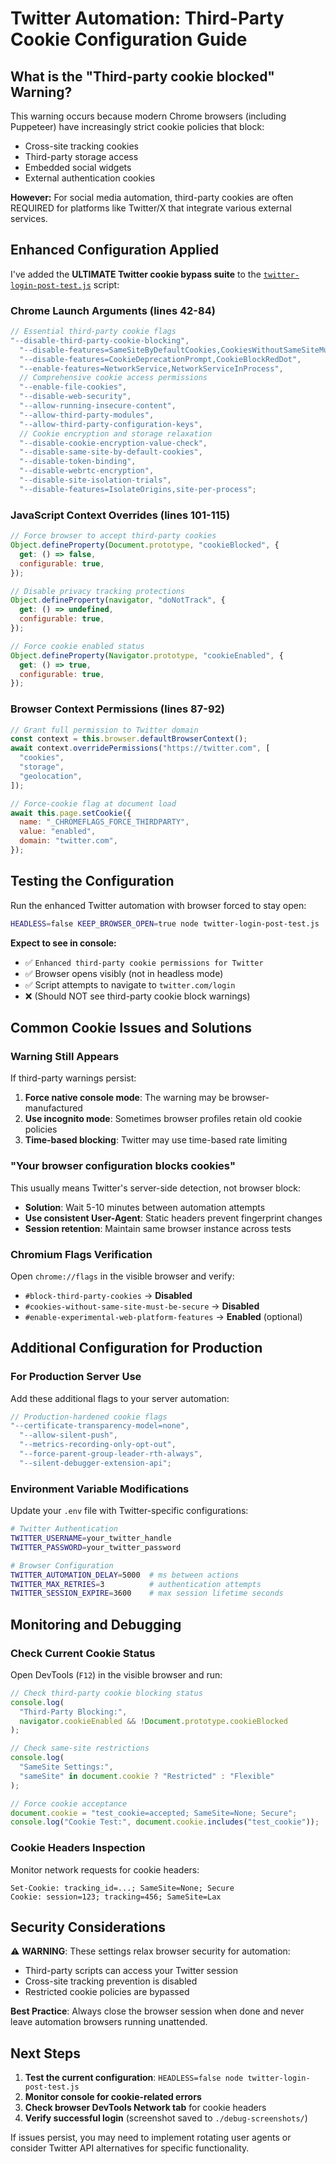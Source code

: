 # Twitter Automation: Third-Party Cookie Configuration Guide

## What is the "Third-party cookie blocked" Warning?

This warning occurs because modern Chrome browsers (including Puppeteer) have increasingly strict cookie policies that block:

- Cross-site tracking cookies
- Third-party storage access
- Embedded social widgets
- External authentication cookies

**However:** For social media automation, third-party cookies are often REQUIRED for platforms like Twitter/X that integrate various external services.

## Enhanced Configuration Applied

I've added the **ULTIMATE Twitter cookie bypass suite** to the [`twitter-login-post-test.js`](twitter-login-post-test.js:42) script:

### Chrome Launch Arguments (lines 42-84)

```javascript
// Essential third-party cookie flags
"--disable-third-party-cookie-blocking",
  "--disable-features=SameSiteByDefaultCookies,CookiesWithoutSameSiteMustBeSecure",
  "--disable-features=CookieDeprecationPrompt,CookieBlockRedDot",
  "--enable-features=NetworkService,NetworkServiceInProcess",
  // Comprehensive cookie access permissions
  "--enable-file-cookies",
  "--disable-web-security",
  "--allow-running-insecure-content",
  "--allow-third-party-modules",
  "--allow-third-party-configuration-keys",
  // Cookie encryption and storage relaxation
  "--disable-cookie-encryption-value-check",
  "--disable-same-site-by-default-cookies",
  "--disable-token-binding",
  "--disable-webrtc-encryption",
  "--disable-site-isolation-trials",
  "--disable-features=IsolateOrigins,site-per-process";
```

### JavaScript Context Overrides (lines 101-115)

```javascript
// Force browser to accept third-party cookies
Object.defineProperty(Document.prototype, "cookieBlocked", {
  get: () => false,
  configurable: true,
});

// Disable privacy tracking protections
Object.defineProperty(navigator, "doNotTrack", {
  get: () => undefined,
  configurable: true,
});

// Force cookie enabled status
Object.defineProperty(Navigator.prototype, "cookieEnabled", {
  get: () => true,
  configurable: true,
});
```

### Browser Context Permissions (lines 87-92)

```javascript
// Grant full permission to Twitter domain
const context = this.browser.defaultBrowserContext();
await context.overridePermissions("https://twitter.com", [
  "cookies",
  "storage",
  "geolocation",
]);

// Force-cookie flag at document load
await this.page.setCookie({
  name: "_CHROMEFLAGS_FORCE_THIRDPARTY",
  value: "enabled",
  domain: "twitter.com",
});
```

## Testing the Configuration

Run the enhanced Twitter automation with browser forced to stay open:

```bash
HEADLESS=false KEEP_BROWSER_OPEN=true node twitter-login-post-test.js
```

**Expect to see in console:**

- ✅ `Enhanced third-party cookie permissions for Twitter`
- ✅ Browser opens visibly (not in headless mode)
- ✅ Script attempts to navigate to `twitter.com/login`
- ❌ (Should NOT see third-party cookie block warnings)

## Common Cookie Issues and Solutions

### Warning Still Appears

If third-party warnings persist:

1. **Force native console mode**: The warning may be browser-manufactured
2. **Use incognito mode**: Sometimes browser profiles retain old cookie policies
3. **Time-based blocking**: Twitter may use time-based rate limiting

### "Your browser configuration blocks cookies"

This usually means Twitter's server-side detection, not browser block:

- **Solution**: Wait 5-10 minutes between automation attempts
- **Use consistent User-Agent**: Static headers prevent fingerprint changes
- **Session retention**: Maintain same browser instance across tests

### Chromium Flags Verification

Open `chrome://flags` in the visible browser and verify:

- `#block-third-party-cookies` → **Disabled**
- `#cookies-without-same-site-must-be-secure` → **Disabled**
- `#enable-experimental-web-platform-features` → **Enabled** (optional)

## Additional Configuration for Production

### For Production Server Use

Add these additional flags to your server automation:

```javascript
// Production-hardened cookie flags
"--certificate-transparency-model=none",
  "--allow-silent-push",
  "--metrics-recording-only-opt-out",
  "--force-parent-group-leader-rth-always",
  "--silent-debugger-extension-api";
```

### Environment Variable Modifications

Update your `.env` file with Twitter-specific configurations:

```bash
# Twitter Authentication
TWITTER_USERNAME=your_twitter_handle
TWITTER_PASSWORD=your_twitter_password

# Browser Configuration
TWITTER_AUTOMATION_DELAY=5000  # ms between actions
TWITTER_MAX_RETRIES=3          # authentication attempts
TWITTER_SESSION_EXPIRE=3600    # max session lifetime seconds
```

## Monitoring and Debugging

### Check Current Cookie Status

Open DevTools (`F12`) in the visible browser and run:

```javascript
// Check third-party cookie blocking status
console.log(
  "Third-Party Blocking:",
  navigator.cookieEnabled && !Document.prototype.cookieBlocked
);

// Check same-site restrictions
console.log(
  "SameSite Settings:",
  "sameSite" in document.cookie ? "Restricted" : "Flexible"
);

// Force cookie acceptance
document.cookie = "test_cookie=accepted; SameSite=None; Secure";
console.log("Cookie Test:", document.cookie.includes("test_cookie"));
```

### Cookie Headers Inspection

Monitor network requests for cookie headers:

```
Set-Cookie: tracking_id=...; SameSite=None; Secure
Cookie: session=123; tracking=456; SameSite=Lax
```

## Security Considerations

⚠️ **WARNING**: These settings relax browser security for automation:

- Third-party scripts can access your Twitter session
- Cross-site tracking prevention is disabled
- Restricted cookie policies are bypassed

**Best Practice**: Always close the browser session when done and never leave automation browsers running unattended.

## Next Steps

1. **Test the current configuration**: `HEADLESS=false node twitter-login-post-test.js`
2. **Monitor console for cookie-related errors**
3. **Check browser DevTools Network tab** for cookie headers
4. **Verify successful login** (screenshot saved to `./debug-screenshots/`)

If issues persist, you may need to implement rotating user agents or consider Twitter API alternatives for specific functionality.
